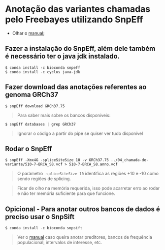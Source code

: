 # Anotação das variantes chamadas pelo Freebayes utilizando SnpEff

* Olhar o [manual](http://snpeff.sourceforge.net/SnpEff_manual.html#cmdline);

## Fazer a instalação do SnpEff, além dele também é necessário ter o java jdk instalado.

```
$ conda install -c bioconda snpeff
$ conda install -c cyclus java-jdk
```

## Fazer download das anotações referentes ao genoma GRCh37

```
$ snpEff download GRCh37.75
```

> Para saber mais sobre os bancos disponíveis:

```
$ snpEff databases | grep GRCh37
```

> Ignorar o código a partir do pipe se quiser ver tudo disponível

## Rodar o SnpEff

```
$ snpEff -Xmx4G -spliceSiteSize 10 -v GRCh37.75 ../04_chamada-de-variante/510-7-BRCA_S8.vcf > 510-7-BRCA_S8.anno.vcf
```

> O parâmetro `-spliceSiteSize 10` identifica as regiões +10 e -10 como sendo regiões de splicing.

> Ficar de olho na memória requerida, isso pode acarretar erro ao rodar e não ter memória suficiente para que funcione.

## Opicional - Para anotar outros bancos de dados é preciso usar o SnpSift

```
$ conda install -c bioconda snpsift
```

> Ver o [manual](http://snpeff.sourceforge.net/SnpSift.html#intro) caso queira anotar preditores, bancos de frequência populacional, intervalos de interesse, etc.
